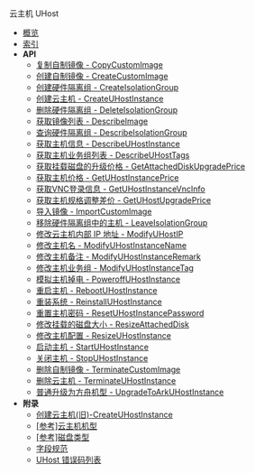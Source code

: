 <div class="sidebar_title icon__uhost">云主机 UHost</div>

- [概览](api/uhost-api/README.md)
- [索引](api/uhost-api/index.md)
- **API**
    - [复制自制镜像 - CopyCustomImage](api/uhost-api/copy_custom_image)
    - [创建自制镜像 - CreateCustomImage](api/uhost-api/create_custom_image)
    - [创建硬件隔离组 - CreateIsolationGroup](api/uhost-api/create_isolation_group)
    - [创建云主机 - CreateUHostInstance](api/uhost-api/create_uhost_instance)
    - [删除硬件隔离组 - DeleteIsolationGroup](api/uhost-api/delete_isolation_group)
    - [获取镜像列表 - DescribeImage](api/uhost-api/describe_image)
    - [查询硬件隔离组 - DescribeIsolationGroup](api/uhost-api/describe_isolation_group)
    - [获取主机信息 - DescribeUHostInstance](api/uhost-api/describe_uhost_instance)
    - [获取主机业务组列表 - DescribeUHostTags](api/uhost-api/describe_uhost_tags)
    - [获取挂载磁盘的升级价格 - GetAttachedDiskUpgradePrice](api/uhost-api/get_attached_disk_upgrade_price)
    - [获取主机价格 - GetUHostInstancePrice](api/uhost-api/get_uhost_instance_price)
    - [获取VNC登录信息 - GetUHostInstanceVncInfo](api/uhost-api/get_uhost_instance_vnc_info)
    - [获取主机规格调整差价 - GetUHostUpgradePrice](api/uhost-api/get_uhost_upgrade_price)
    - [导入镜像 - ImportCustomImage](api/uhost-api/import_custom_image)
    - [移除硬件隔离组中的主机 - LeaveIsolationGroup](api/uhost-api/leave_isolation_group)
    - [修改云主机内部 IP 地址 - ModifyUHostIP](api/uhost-api/modify_uhost_ip)
    - [修改主机名 - ModifyUHostInstanceName](api/uhost-api/modify_uhost_instance_name)
    - [修改主机备注 - ModifyUHostInstanceRemark](api/uhost-api/modify_uhost_instance_remark)
    - [修改主机业务组 - ModifyUHostInstanceTag](api/uhost-api/modify_uhost_instance_tag)
    - [模拟主机掉电 - PoweroffUHostInstance](api/uhost-api/poweroff_uhost_instance)
    - [重启主机 - RebootUHostInstance](api/uhost-api/reboot_uhost_instance)
    - [重装系统 - ReinstallUHostInstance](api/uhost-api/reinstall_uhost_instance)
    - [重置主机密码 - ResetUHostInstancePassword](api/uhost-api/reset_uhost_instance_password)
    - [修改挂载的磁盘大小 - ResizeAttachedDisk](api/uhost-api/resize_attached_disk)
    - [修改主机配置 - ResizeUHostInstance](api/uhost-api/resize_uhost_instance)
    - [启动主机 - StartUHostInstance](api/uhost-api/start_uhost_instance)
    - [关闭主机 - StopUHostInstance](api/uhost-api/stop_uhost_instance)
    - [删除自制镜像 - TerminateCustomImage](api/uhost-api/terminate_custom_image)
    - [删除云主机 - TerminateUHostInstance](api/uhost-api/terminate_uhost_instance)
    - [普通升级为方舟机型 - UpgradeToArkUHostInstance](api/uhost-api/upgrade_to_ark_uhost_instance)
- **附录**
  * [创建云主机(旧)-CreateUHostInstance](api/uhost-api/create_uhost_instance_old)
  * [[参考]云主机机型](api/uhost-api/uhost_type)
  * [[参考]磁盘类型](api/uhost-api/disk_type)
  * [字段规范](api/uhost-api/specification)
  * [UHost 错误码列表](api/uhost-api/error_code)
